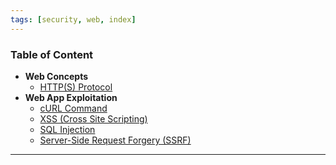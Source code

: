```yaml
---
tags: [security, web, index]
---
```


### Table of Content

* **Web Concepts**
	* [HTTP(S) Protocol](../../../Computer%20Networks/Layer-wise%20Concepts/Application%20Layer%20Protocols/HTTP(S)%20Protocol.md)
* **Web App Exploitation**
	* [cURL Command](../../../Operating%20System/Linux/Commands/cURL%20Command.md)
	* [XSS (Cross Site Scripting)](XSS%20%28Cross%20Site%20Scripting%29.md)
	* [SQL Injection](SQL%20Injection/SQL%20Injection.md)
	* [Server-Side Request Forgery (SSRF)](Server-Side%20Request%20Forgery%20(SSRF).md)

---